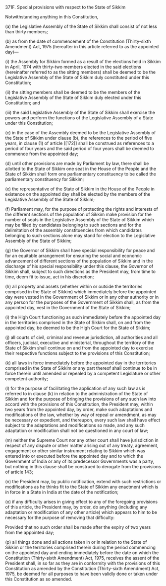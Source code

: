 371F. Special provisions with respect to the State of Sikkim

Notwithstanding anything in this Constitution,

(a) the Legislative Assembly of the State of Sikkim shall consist of not less than thirty members;

(b) as from the date of commencement of the Constitution (Thirty-sixth Amendment) Act, 1975 (hereafter in this article referred to as the appointed day)—

(i) the Assembly for Sikkim formed as a result of the elections held in Sikkim in April, 1974 with thirty-two members elected in the said elections (hereinafter referred to as the sitting members) shall be deemed to be the Legislative Assembly of the State of Sikkim duly constituted under this Constitution;

(ii) the sitting members shall be deemed to be the members of the Legislative Assembly of the State of Sikkim duly elected under this Constitution; and

(iii) the said Legislative Assembly of the State of Sikkim shall exercise the powers and perform the functions of the Legislative Assembly of a State under this Constitution;

(c) in the case of the Assembly deemed to be the Legislative Assembly of the State of Sikkim under clause (b), the references to the period of five years, in clause (1) of article [[172]] shall be construed as references to a period of four years and the said period of four years shall be deemed to commence from the appointed day;

(d) until other provisions are made by Parliament by law, there shall be allotted to the State of Sikkim one seat in the House of the People and the State of Sikkim shall form one parliamentary constituency to be called the parliamentary constituency for Sikkim;

(e) the representative of the State of Sikkim in the House of the People in existence on the appointed day shall be elected by the members of the Legislative Assembly of the State of Sikkim;

(f) Parliament may, for the purpose of protecting the rights and interests of the different sections of the population of Sikkim make provision for the number of seats in the Legislative Assembly of the State of Sikkim which may be filled by candidates belonging to such sections and for the delimitation of the assembly constituencies from which candidates belonging to such sections alone may stand for election to the Legislative Assembly of the State of Sikkim;

(g) the Governor of Sikkim shall have special responsibility for peace and for an equitable arrangement for ensuring the social and economic advancement of different sections of the population of Sikkim and in the discharge of his special responsibility under this clause, the Governor of Sikkim shall, subject to such directions as the President may, from time to time, deem fit to issue, act in his discretion;

(h) all property and assets (whether within or outside the territories comprised in the State of Sikkim) which immediately before the appointed day were vested in the Government of Sikkim or in any other authority or in any person for the purposes of the Government of Sikkim shall, as from the appointed day, vest in the Government of the State of Sikkim;

(i) the High Court functioning as such immediately before the appointed day in the territories comprised in the State of Sikkim shall, on and from the appointed day, be deemed to be the High Court for the State of Sikkim;

(j) all courts of civil, criminal and revenue jurisdiction, all authorities and all officers, judicial, executive and ministerial, throughout the territory of the State of Sikkim shall continue on and from the appointed day to exercise their respective functions subject to the provisions of this Constitution;

(k) all laws in force immediately before the appointed day in the territories comprised in the State of Sikkim or any part thereof shall continue to be in force therein until amended or repealed by a competent Legislature or other competent authority;

(l) for the purpose of facilitating the application of any such law as is referred to in clause (k) in relation to the administration of the State of Sikkim and for the purpose of bringing the provisions of any such law into accord with the provisions of this Constitution, the President may, within two years from the appointed day, by order, make such adaptations and modifications of the law, whether by way of repeal or amendment, as may be necessary or expedient, and thereupon, every such law shall have effect subject to the adaptations and modifications so made, and any such adaptation or modification shall not be questioned in any court of law;

(m) neither the Supreme Court nor any other court shall have jurisdiction in respect of any dispute or other matter arising out of any treaty, agreement, engagement or other similar instrument relating to Sikkim which was entered into or executed before the appointed day and to which the Government of India or any of its predecessor Governments was a party, but nothing in this clause shall be construed to derogate from the provisions of article 143;

(n) the President may, by public notification, extend with such restrictions or modifications as he thinks fit to the State of Sikkim any enactment which is in force in a State in India at the date of the notification;

(o) if any difficulty arises in giving effect to any of the foregoing provisions of this article, the President may, by order, do anything (including any adaptation or modification of any other article) which appears to him to be necessary for the purpose of removing that difficulty:

Provided that no such order shall be made after the expiry of two years from the appointed day;

(p) all things done and all actions taken in or in relation to the State of Sikkim or the territories comprised therein during the period commencing on the appointed day and ending immediately before the date on which the Constitution (Thirty-sixth Amendment) Act, 1975, receives the assent of the President shall, in so far as they are in conformity with the provisions of this Constitution as amended by the Constitution (Thirty-sixth Amendment) Act, 1975, be deemed for all purposes to have been validly done or taken under this Constitution as so amended.

